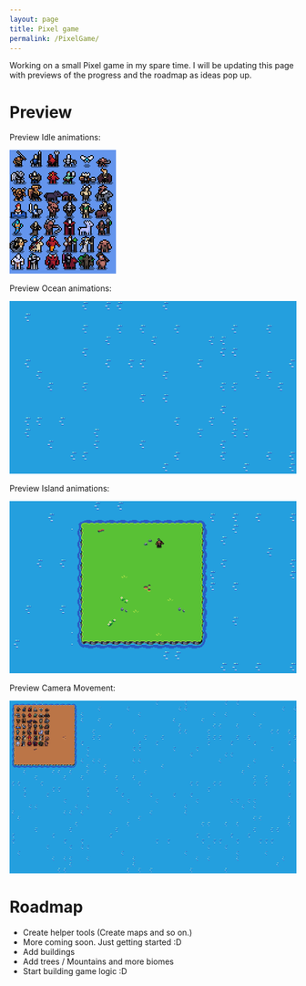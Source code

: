 ```yaml
---
layout: page
title: Pixel game
permalink: /PixelGame/
---
```


Working on a small Pixel game in my spare time. I will be updating this page with previews of the progress and the roadmap as ideas pop up.

# Preview

Preview Idle animations:

![idle](/assets/idle.gif)

Preview Ocean animations:

![ocean](/assets/ocean.gif)

Preview Island animations:

![island](/assets/Island.gif)

Preview Camera Movement:

![CameraMovement](/assets/CameraMovement.gif)


# Roadmap

* Create helper tools (Create maps and so on.)
* More coming soon. Just getting started :D
* Add buildings
* Add trees / Mountains and more biomes
* Start building game logic :D